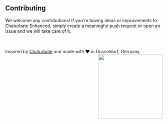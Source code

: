 ## Contributing
We welcome any contributions! If you're having ideas or improvements to Chaturbate Enhanced, simply create a meaningful push request or open an issue and we will take care of it.

<p>
  <br><br>
  <span align="left">Inspired by <a href="https://chaturbate.com/in/?tour=g4pe&campaign=HjEmw&track=default" target="_blank">Chaturbate</a> and made with ❤️ in Düsseldorf, Germany.</span>
  <a href="https://www.paypal.com/donate/?hosted_button_id=UEUQP2P24Y98S" target="_blank" align="right"><img align="right" width="206" src="https://raw.githubusercontent.com/mewcrazy/Chaturbate-Enhanced/refs/heads/0.5.0/img/donate-button.png"></a>
</p>